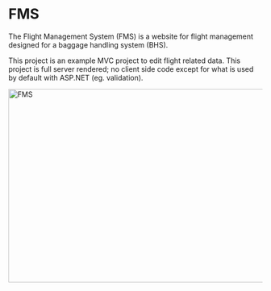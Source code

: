 # FMS
The Flight Management System (FMS) is a website for flight management designed for a baggage handling system (BHS). 

This project is an example MVC project to edit flight related data. This project is full server rendered; no client side code except for what is used by default with ASP.NET (eg. validation). 

<img width="512" height="384" alt="FMS" src="https://github.com/user-attachments/assets/878508c6-c741-400d-b9fe-9dd01f3bff38" />